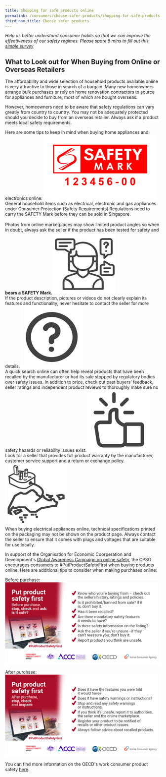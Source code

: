 ```yaml
---
title: Shopping for safe products online
permalink: /consumers/choose-safer-products/shopping-for-safe-products-online/
third_nav_title: Choose safer products
---
```

*Help us better understand consumer habits so that we can improve the effectiveness of our safety regimes. Please spare 5 mins to fill out this [simple survey](https://form.gov.sg/63a160c3cf15ee00129a4ab4)*
## What to Look out for When Buying from Online or Overseas Retailers
The affordability and wide selection of household products available online is very attractive to those in search of a bargain. Many new homeowners arrange bulk purchases or rely on home renovation contractors to source for appliances and furniture, most of which are bought overseas.

However, homeowners need to be aware that safety regulations can vary greatly from country to country. You may not be adequately protected should you decide to buy from an overseas retailer. Always ask if a product meets local safety requirements.

Here are some tips to keep in mind when buying home appliances and electronics online:
<img src="/images/about-us/safety-mark.jpg" alt="SAFETY Mark" style="width:363.5px;height:210px;">
General household items such as electrical, electronic and gas appliances under Consumer Protection (Safety Requirements) Regulations need to carry the SAFETY Mark before they can be sold in Singapore.<br><br> Photos from online marketplaces may show limited product angles so when in doubt, always ask the seller if the product has been tested for safety and **bears a SAFETY Mark.**
<img src="/images/consumers/choose-safer-products/shopping-online/ask-questions.png" style="width:200px;height:200px;"><br>If the product description, pictures or videos do not clearly explain its features and functionality, never hesitate to contact the seller for more details.
<img src="/images/consumers/choose-safer-products/shopping-online/do-your-homework.png" style="width:200px;height:200px;"><br>A quick search online can often help reveal products that have been recalled by the manufacturer or had its sale stopped by regulatory bodies over safety issues. In addition to price, check out past buyers’ feedback, seller ratings and independent product reviews to thoroughly make sure no safety hazards or reliability issues exist.
<img src="/images/consumers/choose-safer-products/shopping-online/buy-from-official-stores-or-reputable-online-marketplaces.png" style="width:200px;height:200px;"><br>Look for a seller that provides full product warranty by the manufacturer, customer service support and a return or exchange policy.
<img src="/images/consumers/choose-safer-products/shopping-online/is-it-designed-for-use-in-singapore.png" style="width:200px;height:200px;"><br>When buying electrical appliances online, technical specifications printed on the packaging may not be shown on the product page. Always contact the seller to ensure that it comes with plugs and voltages that are suitable for use locally.

In support of the Organisation for Economic Coorperation and Development's [Global Awareness Campaign on online safety](https://www.oecd.org/digital/consumer/put-product-safety-first/), the CPSO encourages consumers to #PutProductSafetyFirst when buying products online. Here are additional tips to consider when making purchases online:

Before purchase:
![OECD1](/images/consumers/OECD-Checklist-Before-Purchase-LS.png)

After purchase:
![OECD1](/images/consumers/OECD-Checklist-After-Purchase-LS.png)
	
You can find more information on the OECD's work consumer product safety [here](https://www.oecd.org/sti/consumer/consumer-product-safety.htm).